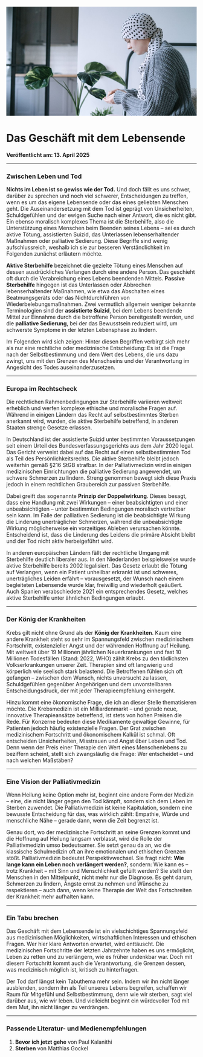 ![Blogbild](/assets/cover-images/Artikel-18.jpg)

# Das Geschäft mit dem Lebensende

**Veröffentlicht am: 13. April 2025**

---

### Zwischen Leben und Tod

**Nichts im Leben ist so gewiss wie der Tod.**
Und doch fällt es uns schwer, darüber zu sprechen und noch viel schwerer, Entscheidungen zu treffen, wenn es um das eigene Lebensende oder das eines geliebten Menschen geht. Die Auseinandersetzung mit dem Tod ist geprägt von Unsicherheiten, Schuldgefühlen und der ewigen Suche nach einer Antwort, die es nicht gibt. Ein ebenso moralisch komplexes Thema ist die Sterbehilfe, also die Unterstützung eines Menschen beim Beenden seines Lebens – sei es durch aktive Tötung, assistierten Suizid, das Unterlassen lebenserhaltender Maßnahmen oder palliative Sedierung. Diese Begriffe sind wenig aufschlussreich, weshalb ich sie zur besseren Verständlichkeit im Folgenden zunächst erläutern möchte.

**Aktive Sterbehilfe** bezeichnet die gezielte Tötung eines Menschen auf dessen ausdrückliches Verlangen durch eine andere Person. Das geschieht oft durch die Verabreichung eines Lebens beendenden Mittels. **Passive Sterbehilfe** hingegen ist das Unterlassen oder Abbrechen lebenserhaltender Maßnahmen, wie etwa das Abschalten eines Beatmungsgeräts oder das Nichtdurchführen von Wiederbelebungsmaßnahmen. Zwei vermutlich allgemein weniger bekannte Terminologien sind der **assistierte Suizid**, bei dem Lebens beendende Mittel zur Einnahme durch die betroffene Person bereitgestellt werden, und die **palliative Sedierung**, bei der das Bewusstsein reduziert wird, um schwerste Symptome in der letzten Lebensphase zu lindern.

Im Folgenden wird sich zeigen: Hinter diesen Begriffen verbirgt sich mehr als nur eine rechtliche oder medizinische Entscheidung: Es ist die Frage nach der Selbstbestimmung und dem Wert des Lebens, die uns dazu zwingt, uns mit den Grenzen des Menschseins und der Verantwortung im Angesicht des Todes auseinanderzusetzen.

---

### Europa im Rechtscheck

Die rechtlichen Rahmenbedingungen zur Sterbehilfe variieren weltweit erheblich und werfen komplexe ethische und moralische Fragen auf. Während in einigen Ländern das Recht auf selbstbestimmtes Sterben anerkannt wird, wurden, die aktive Sterbehilfe betreffend, in anderen Staaten strenge Gesetze erlassen.

In Deutschland ist der assistierte Suizid unter bestimmten Voraussetzungen seit einem Urteil des Bundesverfassungsgerichts aus dem Jahr 2020 legal. Das Gericht verweist dabei auf das Recht auf einen selbstbestimmten Tod als Teil des Persönlichkeitsrechts. Die aktive Sterbehilfe bleibt jedoch weiterhin gemäß §216 StGB strafbar. In der Palliativmedizin wird in einigen medizinischen Einrichtungen die palliative Sedierung angewendet, um schwere Schmerzen zu lindern. Streng genommen bewegt sich diese Praxis jedoch in einem rechtlichen Graubereich zur passiven Sterbehilfe.

Dabei greift das sogenannte **Prinzip der Doppelwirkung**. Dieses besagt, dass eine Handlung mit zwei Wirkungen – einer beabsichtigten und einer unbeabsichtigten – unter bestimmten Bedingungen moralisch vertretbar sein kann. Im Falle der palliativen Sedierung ist die beabsichtigte Wirkung die Linderung unerträglicher Schmerzen, während die unbeabsichtigte Wirkung möglicherweise ein vorzeitiges Ableben verursachen könnte. Entscheidend ist, dass die Linderung des Leidens die primäre Absicht bleibt und der Tod nicht aktiv herbeigeführt wird.

In anderen europäischen Ländern fällt der rechtliche Umgang mit Sterbehilfe deutlich liberaler aus. In den Niederlanden beispielsweise wurde aktive Sterbehilfe bereits 2002 legalisiert. Das Gesetz erlaubt die Tötung auf Verlangen, wenn ein Patient unheilbar erkrankt ist und schweres, unerträgliches Leiden erfährt – vorausgesetzt, der Wunsch nach einem begleiteten Lebensende wurde klar, freiwillig und wiederholt geäußert. Auch Spanien verabschiedete 2021 ein entsprechendes Gesetz, welches aktive Sterbehilfe unter ähnlichen Bedingungen erlaubt.

---

### Der König der Krankheiten

Krebs gilt nicht ohne Grund als der **König der Krankheiten**. Kaum eine andere Krankheit steht so sehr im Spannungsfeld zwischen medizinischem Fortschritt, existenzieller Angst und der währenden Hoffnung auf Heilung. Mit weltweit über 19 Millionen jährlichen Neuerkrankungen und fast 10 Millionen Todesfällen (Stand: 2022, WHO) zählt Krebs zu den tödlichsten Volkserkrankungen unserer Zeit. Therapien sind oft langwierig und körperlich wie seelisch stark belastend. Die Betroffenen fühlen sich oft gefangen – zwischen dem Wunsch, nichts unversucht zu lassen, Schuldgefühlen gegenüber Angehörigen und dem unvorstellbaren Entscheidungsdruck, der mit jeder Therapieempfehlung einhergeht.

Hinzu kommt eine ökonomische Frage, die ich an dieser Stelle thematisieren möchte. Die Krebsmedizin ist ein Milliardenmarkt – und gerade neue, innovative Therapieansätze betreffend, ist stets von hohen Preisen die Rede. Für Konzerne bedeuten diese Medikamente gewaltige Gewinne, für Patienten jedoch häufig existenzielle Fragen. Der Grat zwischen medizinischem Fortschritt und ökonomischem Kalkül ist schmal. Oft entscheiden Unsicherheiten, Misstrauen und Angst über Leben und Tod. Denn wenn der Preis einer Therapie den Wert eines Menschenlebens zu beziffern scheint, stellt sich zwangsläufig die Frage: Wer entscheidet – und nach welchen Maßstäben?

---

### Eine Vision der Palliativmedizin

Wenn Heilung keine Option mehr ist, beginnt eine andere Form der Medizin – eine, die nicht länger gegen den Tod kämpft, sondern sich dem Leben im Sterben zuwendet. Die Palliativmedizin ist keine Kapitulation, sondern eine bewusste Entscheidung für das, was wirklich zählt: Empathie, Würde und menschliche Nähe – gerade dann, wenn die Zeit begrenzt ist.

Genau dort, wo der medizinische Fortschritt an seine Grenzen kommt und die Hoffnung auf Heilung langsam verblasst, wird die Rolle der Palliativmedizin umso bedeutsamer. Sie setzt genau da an, wo die klassische Schulmedizin oft an ihre emotionalen und ethischen Grenzen stößt. Palliativmedizin bedeutet Perspektivwechsel. Sie fragt nicht: **Wie lange kann ein Leben noch verlängert werden?**, sondern: Wie kann es – trotz Krankheit – mit Sinn und Menschlichkeit gefüllt werden? Sie stellt den Menschen in den Mittelpunkt, nicht mehr nur die Diagnose. Es geht darum, Schmerzen zu lindern, Ängste ernst zu nehmen und Wünsche zu respektieren – auch dann, wenn keine Therapie der Welt das Fortschreiten der Krankheit mehr aufhalten kann.

---

### Ein Tabu brechen

Das Geschäft mit dem Lebensende ist ein vielschichtiges Spannungsfeld aus medizinischen Möglichkeiten, wirtschaftlichen Interessen und ethischen Fragen. Wer hier klare Antworten erwartet, wird enttäuscht. Die medizinischen Fortschritte der letzten Jahrzehnte haben es uns ermöglicht, Leben zu retten und zu verlängern, wie es früher undenkbar war. Doch mit diesem Fortschritt kommt auch die Verantwortung, die Grenzen dessen, was medizinisch möglich ist, kritisch zu hinterfragen.

Der Tod darf längst kein Tabuthema mehr sein. Indem wir ihn nicht länger ausblenden, sondern ihn als Teil unseres Lebens begreifen, schaffen wir Raum für Mitgefühl und Selbstbestimmung, denn wie wir sterben, sagt viel darüber aus, wie wir leben. Und vielleicht beginnt ein würdevoller Tod mit dem Mut, ihn nicht länger zu verdrängen.

---

### Passende Literatur- und Medienempfehlungen

<a id="Referenzen"></a>

1. **Bevor ich jetzt gehe** von Paul Kalanithi
2. **Sterben** von Matthias Gockel